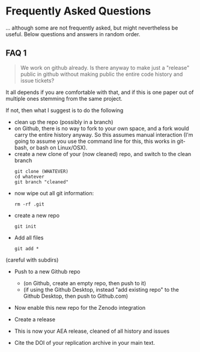 # Frequently Asked Questions
... although some are not frequently asked, but might nevertheless be useful. Below questions and answers in random order.

## FAQ 1
> We work on github already. Is there anyway to make just a "release" public in github without making public the entire code history and issue tickets? 

It all depends if you are comfortable with that, and if this is one paper out of multiple ones stemming from the same project.

If not, then what I suggest is to do the following

- clean up the repo (possibly in a branch)
- on Github, there is no way to fork to your own space, and a fork would carry the entire history anyway. So this assumes manual interaction (I'm going to assume you use the command line for this, this works in git-bash, or bash on Linux/OSX).
- create a new clone of your (now cleaned) repo, and switch to the clean branch
   ```
   git clone (WHATEVER)
   cd whatever
   git branch "cleaned"

- now wipe out all git information:
   ```
   rm -rf .git

- create a new repo
   ```
   git init

- Add all files
   ```
   git add *

 (careful with subdirs)

- Push to a new Github repo
  - (on Github, create an empty repo, then push to it)
  - (if using the Github Desktop, instead "add existing repo" to the Github Desktop, then push to Github.com)

- Now enable this new repo for the Zenodo integration

- Create a release

- This is now your AEA release, cleaned of all history and issues

- Cite the DOI of your replication archive in your main text.


